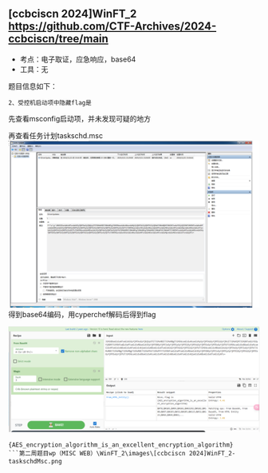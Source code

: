 ## [ccbciscn 2024]WinFT_2 https://github.com/CTF-Archives/2024-ccbciscn/tree/main 

* 考点：电子取证，应急响应，base64
* 工具：无

题目信息如下：

```
2、受控机启动项中隐藏flag是
```
先查看msconfig启动项，并未发现可疑的地方

再查看任务计划taskschd.msc
![alt text](<images/[ccbciscn 2024]WinFT_2-taskschdMsc.png>)
得到base64编码，用cyperchef解码后得到flag

![alt text](<images/[ccbciscn 2024]WinFT_2-base64解码.png>)
```
{AES_encryption_algorithm_is_an_excellent_encryption_algorithm}
```第二周题目wp（MISC WEB）\WinFT_2\images\[ccbciscn 2024]WinFT_2-taskschdMsc.png